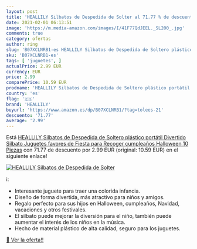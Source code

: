 ```yaml
---
layout: post
title: 'HEALLILY Silbatos de Despedida de Solter al 71.77 % de descuento'
date: 2021-02-01 06:13:51
image: 'https://m.media-amazon.com/images/I/41F77QdJEEL._SL200_.jpg'
comments: true
category: ofertas
author: ring
slug: 'B07XCLNRB1-es HEALLILY Silbatos de Despedida de Soltero plástico...'
sku: 'B07XCLNRB1-es'
tags: [ 'juguetes', ]
actualPrice: 2.99 EUR
currency: EUR
price: 2.99
comparePrice: 10.59 EUR
prodname: 'HEALLILY Silbatos de Despedida de Soltero plástico portátil Divertido Silbato Juguetes favores de Fiesta para Recoger cumpleaños Halloween 10 Piezas'
country: 'es'
flag: '🇪🇸'
brand: 'HEALLILY'
buyurl: 'https://www.amazon.es/dp/B07XCLNRB1/?tag=tolees-21'
descuento: '71.77'
average: '2.99'
---
```


Está [HEALLILY Silbatos de Despedida de Soltero plástico portátil Divertido Silbato Juguetes favores de Fiesta para Recoger cumpleaños Halloween 10 Piezas](https://www.amazon.es/dp/B07XCLNRB1/?tag=tolees-21) con 71.77 de descuento por 2.99 EUR (original: 10.59 EUR) en el siguiente enlace!

[![HEALLILY Silbatos de Despedida de Solter](https://m.media-amazon.com/images/I/41F77QdJEEL._SL200_.jpg)](https://www.amazon.es/dp/B07XCLNRB1/?tag=tolees-21)

ℹ️:

- Interesante juguete para traer una colorida infancia.
- Diseño de forma divertida, más atractivo para niños y amigos.
- Regalo perfecto para sus hijos en Halloween, cumpleaños, Navidad, vacaciones y otros festivales.
- El silbato puede mejorar la diversión para el niño, también puede aumentar el interés de los niños en la música.
- Hecho de material plástico de alta calidad, seguro para los juguetes.

[🛒 Ver la oferta!!](https://www.amazon.es/dp/B07XCLNRB1/?tag=tolees-21)
